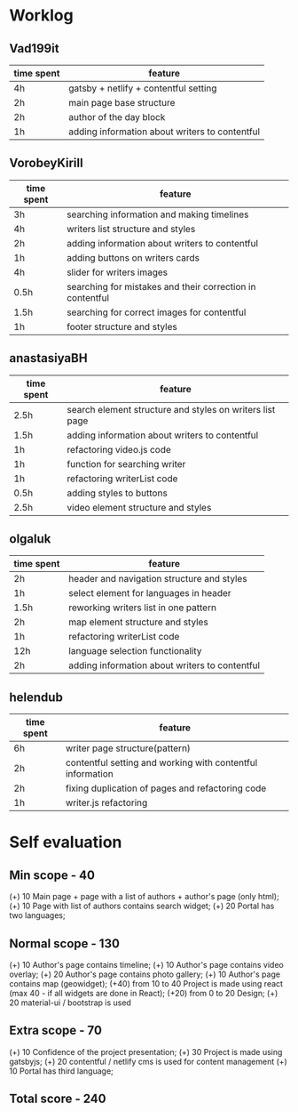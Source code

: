 # Worklog


## Vad199it

| time spent | feature |
|------------|---------|
| 4h | gatsby + netlify + contentful setting |
| 2h | main page base structure |
| 2h | author of the day block |
| 1h | adding information about writers to contentful |


## VorobeyKirill

| time spent | feature |
|------------|---------|
| 3h | searching information and making timelines |
| 4h | writers list structure and styles |
| 2h | adding information about writers to contentful |
| 1h | adding buttons on writers cards |
| 4h | slider for writers images |
| 0.5h | searching for mistakes and their correction in contentful |
| 1.5h | searching for correct images for contentful |
| 1h | footer structure and styles |

## anastasiyaBH

| time spent | feature |
|------------|---------|
| 2.5h | search element structure and styles on writers list page |
| 1.5h | adding information about writers to contentful |
| 1h | refactoring video.js code |
| 1h | function for searching writer |
| 1h | refactoring writerList code |
| 0.5h | adding styles to buttons |
| 2.5h | video element structure and styles |


## olgaluk

| time spent | feature |
|------------|---------|
| 2h | header and navigation structure and styles |
| 1h | select element for languages in header |
| 1.5h | reworking writers list in one pattern |
| 2h | map element structure and styles |
| 1h | refactoring writerList code |
| 12h | language selection functionality |
| 2h | adding information about writers to contentful |


## helendub

| time spent | feature |
|------------|---------|
| 6h | writer page structure(pattern) |
| 2h | contentful setting and working with contentful information |
| 2h | fixing duplication of pages and refactoring code |
| 1h | writer.js refactoring |



# Self evaluation

## Min scope - 40
 (+) 10 Main page + page with a list of authors + author's page (only html);
 (+) 10 Page with list of authors contains search widget;
 (+) 20 Portal has two languages;
## Normal scope - 130
 (+) 10 Author's page contains timeline;
 (+) 10 Author's page contains video overlay;
 (+) 20 Author's page contains photo gallery;
 (+) 10 Author's page contains map (geowidget);
 (+40) from 10 to 40 Project is made using react (max 40 - if all widgets are done in React);
 (+20) from 0 to 20 Design;
 (+) 20 material-ui / bootstrap is used
## Extra scope - 70
 (+) 10 Confidence of the project presentation;
 (+) 30 Project is made using gatsbyjs;
 (+) 20 contentful / netlify cms is used for content management
 (+) 10 Portal has third language;

 ## Total score - 240